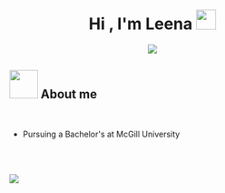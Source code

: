 
<!--
**xaileena/xaileena** is a ✨ _special_ ✨ repository because its `README.md` (this file) appears on your GitHub profile.

Here are some ideas to get you started:

- 🔭 I’m currently working on ...
- 🌱 I’m currently learning ...
- 👯 I’m looking to collaborate on ...
- 🤔 I’m looking for help with ...
- 💬 Ask me about ...
- 📫 How to reach me: ...
- 😄 Pronouns: ...
- ⚡ Fun fact: ...
-->

<h1 align="center"><b>Hi , I'm Leena </b><img src="https://pa1.narvii.com/6664/36d1e3b36375ca7ade7d24ef9e0f2f4efa0f15ab_hq.gif" width="35"></h1>

<p align="center">
  <a href="https://github.com/DenverCoder1/readme-typing-svg"><img src="https://readme-typing-svg.herokuapp.com?font=Time+New+Roman&color=red&size=25&center=true&vCenter=true&width=600&height=100&lines=Computer+Science+Student&hearts;++"></a>
  </p>
  
  ## <picture><img src = "https://repository-images.githubusercontent.com/362366029/55d65928-49c3-474a-97fb-be448443aa6c" width = 50px></picture> **About me**
  
  <br>

- Pursuing a Bachelor's at McGill University

<br><br>

<img src="https://images-wixmp-ed30a86b8c4ca887773594c2.wixmp.com/f/32e4cea2-f889-4741-9700-fb112823c42c/d9iofo2-d1b971c2-f55e-4343-b7a6-ae8a955c1c33.gif?token=eyJ0eXAiOiJKV1QiLCJhbGciOiJIUzI1NiJ9.eyJzdWIiOiJ1cm46YXBwOjdlMGQxODg5ODIyNjQzNzNhNWYwZDQxNWVhMGQyNmUwIiwiaXNzIjoidXJuOmFwcDo3ZTBkMTg4OTgyMjY0MzczYTVmMGQ0MTVlYTBkMjZlMCIsIm9iaiI6W1t7InBhdGgiOiJcL2ZcLzMyZTRjZWEyLWY4ODktNDc0MS05NzAwLWZiMTEyODIzYzQyY1wvZDlpb2ZvMi1kMWI5NzFjMi1mNTVlLTQzNDMtYjdhNi1hZThhOTU1YzFjMzMuZ2lmIn1dXSwiYXVkIjpbInVybjpzZXJ2aWNlOmZpbGUuZG93bmxvYWQiXX0.tCK860Sb3QyA_Pba_-UqnR0hi-XbjDTqouFxYR1O2IY"><br><br> 
